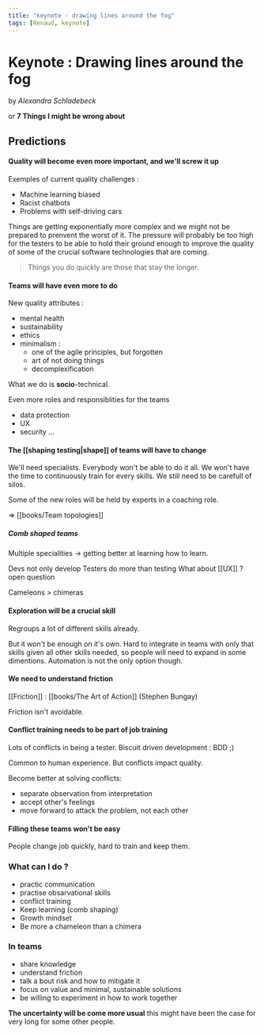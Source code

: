 ```yaml
---
title: "keynote - drawing lines around the fog"
tags: [Renaud, keynote]
---
```


# Keynote : Drawing lines around the fog
by _Alexandra Schladebeck_

or
 **7 Things I might be wrong about**

## Predictions

#### Quality will become even more important, and we'll screw it up

 Exemples of current quality challenges :
 - Machine learning biased
 - Racist chatbots
 - Problems with self-driving cars
 
 Things are getting exponentially more complex and we might not be prepared to prenvent the worst of it.
 The pressure will probably be too high for the testers to be able to hold their ground enough to improve the quality of some of the crucial software technologies that are coming.

> Things you do quickly are those that stay the longer.

#### Teams will have even more to do
New quality attributes :
- mental health
- sustainability
- ethics
- minimalism :
	- one of the agile principles, but forgotten
	- art of not doing things
	- decomplexification

What we do is **socio**-technical.

Even more roles and responsiblities for the teams
- data protection
- UX
- security
...

#### The [[shaping testing|shape]] of teams will have to change

We'll need specialists. Everybody won't be able to do it all.
We won't have the time to continuously train for every skills.
We still need to be carefull of silos.

Some of the new roles will be held by experts in a coaching role.

=> [[books/Team topologies]]

##### Comb shaped teams
Multiple specialities
-> getting better at learning how to learn.

Devs not only develop
Testers do more than testing
What about [[UX]] ?  open question

Cameleons > chimeras

#### Exploration will be a crucial skill
Regroups a lot of different skills already.

But it won't be enough on it's own. Hard to integrate in teams with only that skills given all other skills needed, so people will need to expand in some dimentions.
Automation is not the only option though.

#### We need to understand friction

[[Friction]] : [[books/The Art of Action]] (Stephen Bungay)

Friction isn't avoidable.

#### Conflict training needs to be part of job training
Lots of conflicts in being a tester.
Biscuit driven development : BDD ;)

Common to human experience.
But conflicts impact quality.

Become better at solving conflicts:
- separate observation from interpretation
- accept other's feelings
- move forward to attack the problem, not each other

#### Filling these teams won't be easy

People change job quickly, hard to train and keep them.

### What can I do ?

- practic communication
- practise obsarvational skills
- conflict training
- Keep learning (comb shaping)
- Growth mindset
- Be more a chameleon than a chimera

### In teams
- share knowledge
- understand friction
- talk a bout risk and how to mitigate it 
- focus on value and minimal, sustainable solutions
- be willing to experiment in how to work together

**The uncertainty will be come more usual**
this might have been the case for very long for some other people.





